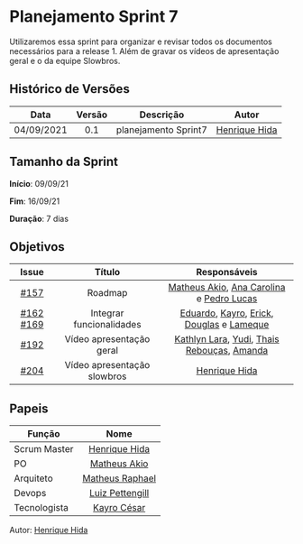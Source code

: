 ﻿---
layout: page_slowbrows
tag: slowbrows
---

# Planejamento Sprint 7


Utilizaremos essa sprint para organizar e revisar todos os documentos necessários para a release 1. Além de gravar os vídeos de apresentação geral e o da equipe Slowbros.


## Histórico de Versões

| Data       | Versão | Descrição                      | Autor             |
| :--------: | :----: | :----------:                   | :---------------: |
| 04/09/2021 |    0.1   | planejamento Sprint7 | [Henrique Hida](https://github.com/HenriqueHida)|

## Tamanho da Sprint

**Início**: 09/09/21

**Fim**: 16/09/21

**Duração**: 7 dias

## Objetivos

| Issue |            Título            |        Responsáveis         | 
|:-------:|:----------------------------:|:-----------------------------:|
| [#157](https://github.com/fga-eps-mds/2021-1-Bot/issues/157) | Roadmap | [Matheus Akio](https://github.com/matheusakio), [Ana Carolina](https://github.com/AnaCarolinaRodriguesLeite) e [Pedro Lucas](https://github.com/PedroLSF)
| [#162](https://github.com/fga-eps-mds/2021-1-Bot/issues/162) [#169](https://github.com/fga-eps-mds/2021-1-Bot/issues/169)  | Integrar funcionalidades | [Eduardo](https://github.com/MegahNevel), [Kayro](https://github.com/kayrocesar), [Erick](https://github.com/Ericklevy), [Douglas](https://github.com/DouglasMonteles) e [Lameque](https://github.com/LamequeFernandes)
| [#192](https://github.com/fga-eps-mds/2021-1-Bot/issues/192) |  Vídeo apresentação geral|  [Kathlyn Lara](https://github.com/klmurussi), [Yudi](https://github.com/yudi-azvd), [Thais Rebouças](https://github.com/Thais-ra), [Amanda](https://github.com/AmandaNbr)
[#204](https://github.com/fga-eps-mds/2021-1-Bot/issues/204) |  Vídeo apresentação slowbros|  [Henrique Hida](https://github.com/HenriqueHida)



## Papeis

|      Função      |            Nome            |
|------------------|:--------------------------:|
| Scrum Master | [Henrique Hida](https://github.com/HenriqueHida) |
| PO | [Matheus Akio](https://github.com/matheusakio) |
| Arquiteto | [Matheus Raphael](https://github.com/matheusrazor) |
| Devops | [Luiz Pettengill](https://github.com/LuizPettengill) |
| Tecnologista | [Kayro César](https://github.com/kayrocesar)

Autor: [Henrique Hida](https://github.com/HenriqueHida)
